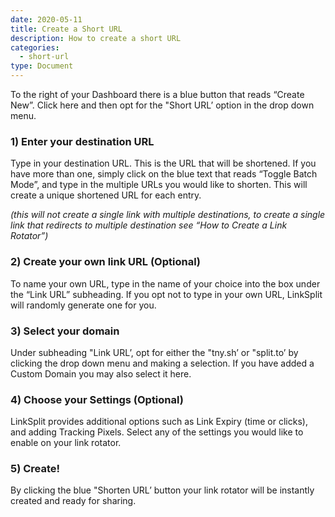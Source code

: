 ```yaml
---
date: 2020-05-11
title: Create a Short URL
description: How to create a short URL
categories:
  - short-url
type: Document
---
```


To the right of your Dashboard there is a blue button that reads “Create New”. Click here and then opt for the "Short URL’ option in the drop down menu. 

### 1) Enter your destination URL

Type in your destination URL. This is the URL that will be shortened. If you have more than one, simply click on the blue text that reads “Toggle Batch Mode”, and type in the multiple URLs you would like to shorten. This will create a unique shortened URL for each entry.

*(this will not create a single link with multiple destinations, to create a single link that redirects to multiple destination see “How to Create a Link Rotator”)*

### 2) Create your own link URL (Optional)

To name your own URL, type in the name of your choice into the box under the “Link URL” subheading. If you opt not to type in your own URL, LinkSplit will randomly generate one for you.

### 3) Select your domain

Under subheading "Link URL’, opt for either the "tny.sh’ or "split.to’ by clicking the drop down menu and making a selection. If you have added a Custom Domain you may also select it here.

### 4) Choose your Settings (Optional)

LinkSplit provides additional options such as Link Expiry (time or clicks), and adding Tracking Pixels. Select any of the settings you would like to enable on your link rotator.

### 5) Create!

By clicking the blue "Shorten URL’ button your link rotator will be instantly created and ready for sharing.